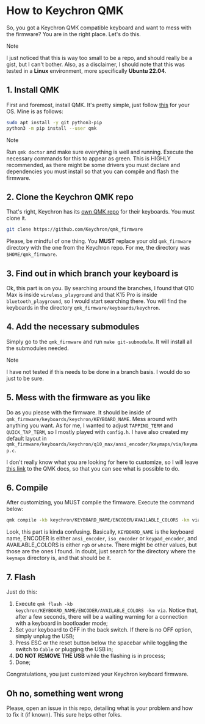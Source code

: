 # How to Keychron QMK

So, you got a Keychron QMK compatible keyboard and want to mess with the firmware? You are in the right place. Let's do this.

> [!NOTE]
> I just noticed that this is way too small to be a repo, and should really be a gist, but I can't bother. Also, as a disclaimer, I should note that this was tested in a **Linux** environment, more specifically **Ubuntu 22.04**. 

## 1. Install QMK

First and foremost, install QMK. It's pretty simple, just follow [this][1] for your OS. Mine is as follows:

```sh
sudo apt install -y git python3-pip
python3 -m pip install --user qmk
```

> [!NOTE]
> Run `qmk doctor` and make sure everything is well and running. Execute the necessary commands for this to appear as green. This is HIGHLY recommended, as there might be some drivers you must declare and dependencies you must install so that you can compile and flash the firmware.

## 2. Clone the Keychron QMK repo

That's right, Keychron has its [own QMK repo][2] for their keyboards. You must clone it.

```sh
git clone https://github.com/Keychron/qmk_firmware
```

Please, be mindful of one thing. You **MUST** replace your old `qmk_firmware` directory with the one from the Keychron repo. For me, the directory was `$HOME/qmk_firmware`.

## 3. Find out in which branch your keyboard is

Ok, this part is on you. By searching around the branches, I found that Q10 Max is inside `wireless_playground` and that K15 Pro is inside `bluetooth_playground`, so I would start searching there. You will find the keyboards in the directory `qmk_firmware/keyboards/keychron`.

## 4. Add the necessary submodules

Simply go to the `qmk_firmware` and run `make git-submodule`. It will install all the submodules needed.

> [!NOTE]
> I have not tested if this needs to be done in a branch basis. I would do so just to be sure.

## 5. Mess with the firmware as you like

Do as you please with the firmware. It should be inside of `qmk_firmware/keyboards/keychron/KEYBOARD_NAME`. Mess around with anything you want. As for me, I wanted to adjust `TAPPING_TERM` and `QUICK_TAP_TERM`, so I mostly played with `config.h`. I have also created my default layout in `qmk_firmware/keyboards/keychron/q10_max/ansi_encoder/keymaps/via/keymap.c`.

I don't really know what you are looking for here to customize, so I will leave [this link][3] to the QMK docs, so that you can see what is possible to do.

## 6. Compile

After customizing, you MUST compile the firmware. Execute the command below:

```sh
qmk compile -kb keychron/KEYBOARD_NAME/ENCODER/AVAILABLE_COLORS -km via
```

Look, this part is kinda confusing. Basically, `KEYBOARD_NAME` is the keyboard name, ENCODER is either `ansi_encoder`, `iso_encoder` or `keypad_encoder`, and AVAILABLE_COLORS is either `rgb` or `white`. There might be other values, but those are the ones I found. In doubt, just search for the directory where the `keymaps` directory is, and that should be it.

## 7. Flash

Just do this:

1. Execute `qmk flash -kb keychron/KEYBOARD_NAME/ENCODER/AVAILABLE_COLORS -km via`. Notice that, after a few seconds, there will be a waiting warning for a connection with a keyboard in bootloader mode;
2. Set your keyboard to OFF in the back switch. If there is no OFF option, simply unplug the USB;
3. Press ESC or the reset button below the spacebar while toggling the switch to `Cable` or plugging the USB in;
4. **DO NOT REMOVE THE USB** while the flashing is in process;
5. Done;

Congratulations, you just customized your Keychron keyboard firmware.

## Oh no, something went wrong

Please, open an issue in this repo, detailing what is your problem and how to fix it (if known). This sure helps other folks.

[1]: https://docs.qmk.fm/newbs_getting_started
[2]: https://github.com/Keychron/qmk_firmware
[3]: https://docs.qmk.fm/
